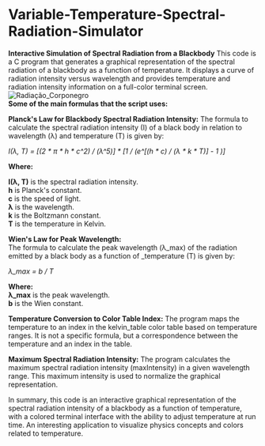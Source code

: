 # Variable-Temperature-Spectral-Radiation-Simulator
**Interactive Simulation of Spectral Radiation from a Blackbody**
 This code is a C program that generates a graphical representation of the spectral radiation of a blackbody as a function of temperature. It displays a curve of radiation intensity versus wavelength and provides temperature and radiation intensity information on a full-color terminal screen.  
 ![Radiação_Corponegro](https://github.com/exponeciale/Variable-Temperature-Spectral-Radiation-Simulator/assets/132215795/56856f35-6396-4e42-b056-73d58380dfbb)  
 **Some of the main formulas that the script uses:**

 **Planck's Law for Blackbody Spectral Radiation Intensity:**
 The formula to calculate the spectral radiation intensity (I) of a black body in relation to wavelength (λ) and temperature (T) is given by:

 *I(λ, T) = [(2 * π * h * c^2) / (λ^5)] * [1 / (e^[(h * c) / (λ * k * T)] - 1 )]*

**Where:**  

**I(λ, T)** is the spectral radiation intensity.  
**h** is Planck's constant.  
**c** is the speed of light.  
**λ** is the wavelength.  
**k** is the Boltzmann constant.  
**T** is the temperature in Kelvin.  


 **Wien's Law for Peak Wavelength:**  
 The formula to calculate the peak wavelength (λ_max) of the radiation emitted by a black body as a function of _temperature (T) is given by:  

*λ_max = b / T*  

**Where:**  
**λ_max** is the peak wavelength.  
**b** is the Wien constant.  

 **Temperature Conversion to Color Table Index:**
 The program maps the temperature to an index in the kelvin_table color table based on temperature ranges. It is not a specific formula, but a correspondence between the temperature and an index in the table.

 **Maximum Spectral Radiation Intensity:**
 The program calculates the maximum spectral radiation intensity (maxIntensity) in a given wavelength range. This maximum intensity is used to normalize the graphical representation.

In summary, this code is an interactive graphical representation of the spectral radiation intensity of a blackbody as a function of temperature, with a colored terminal interface with the ability to adjust temperature at run time. An interesting application to visualize physics concepts and colors related to temperature.
